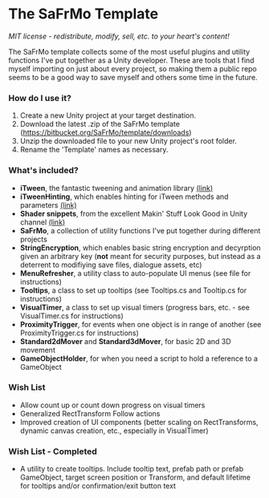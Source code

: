 # The SaFrMo Template #

*MIT license - redistribute, modify, sell, etc. to your heart's content!*

The SaFrMo template collects some of the most useful plugins and utility functions I've put together as a Unity developer. These are tools that I find myself importing on just about every project, so making them a public repo seems to be a good way to save myself and others some time in the future.

### How do I use it? ###
1. Create a new Unity project at your target destination.
2. Download the latest .zip of the SaFrMo template (https://bitbucket.org/SaFrMo/template/downloads)
3. Unzip the downloaded file to your new Unity project's root folder.
4. Rename the 'Template' names as necessary.

### What's included? ###
* **iTween**, the fantastic tweening and animation library [(link)](https://www.assetstore.unity3d.com/en/#!/content/84)
* **iTweenHinting**, which enables hinting for iTween methods and parameters [(link)](http://blog.almostlogical.com/2010/09/13/itween-parameter-code-hinting/)
* **Shader snippets**, from the excellent Makin' Stuff Look Good in Unity channel [(link)](https://www.youtube.com/watch?v=T-HXmQAMhG0&index=1&list=PLJ4rOFLQFH4BUVziWikfHvL8TbNGJ6M_f)
* **SaFrMo**, a collection of utility functions I've put together during different projects
* **StringEncryption**, which enables basic string encryption and decyrption given an arbitrary key (**not** meant for security purposes, but instead as a deterrent to modifiying save files, dialogue assets, etc)
* **MenuRefresher**, a utility class to auto-populate UI menus (see file for instructions)
* **Tooltips**, a class to set up tooltips (see Tooltips.cs and Tooltip.cs for instructions)
* **VisualTimer**, a class to set up visual timers (progress bars, etc. - see VisualTimer.cs for instructions)
* **ProximityTrigger**, for events when one object is in range of another (see ProximityTrigger.cs for instructions)
* **Standard2dMover** and **Standard3dMover**, for basic 2D and 3D movement
* **GameObjectHolder**, for when you need a script to hold a reference to a GameObject

### Wish List ###

* Allow count up or count down progress on visual timers
* Generalized RectTransform Follow actions
* Improved creation of UI components (better scaling on RectTransforms, dynamic canvas creation, etc., especially in VisualTimer)

### Wish List - Completed ###
* A utility to create tooltips. Include tooltip text, prefab path or prefab GameObject, target screen position or Transform, and default lifetime for tooltips and/or confirmation/exit button text